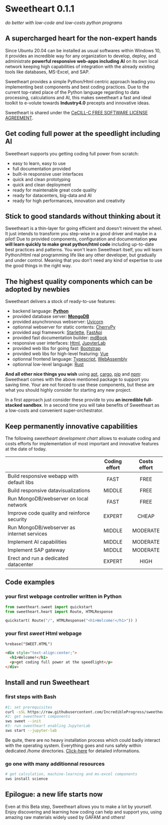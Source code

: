 # Sweetheart **0.1.1**
*do better with low-code and low-costs python programs*

## A supercharged heart for the non-expert hands

Since Ubuntu 20.04 can be installed as usual softwares within Windows 10, it provides an incredible way for any organization to develop, deploy, and administrate **powerful responsive web-apps including AI** on its own local network keeping high capabilities of integration with the already existing tools like databases, MS-Excel, and SAP.

Sweetheart provides a simple Python/Html centric approach leading you implementing best components and best coding practices. Due to the current top-rated place of the Python language regarding to data processing, calculations and AI, this makes sweetheart a fast and ideal toolkit to e-volute towards **Industry4.0** precepts and innovative ideas.

Sweetheart is shared under the [CeCILL-C FREE SOFTWARE LICENSE AGREEMENT](https://github.com/IncredibleProgress/sweetheart.py/blob/master/LICENSE).

## Get coding full power at the speedlight including AI

Sweetheart supports you getting coding full power from scratch:

- easy to learn, easy to use
- full documentation provided
- built-in responsive user interfaces
- quick and clean prototyping
- quick and clean deployment
- ready for maintenable great code quality
- ready for datacenters, big-data and AI
- ready for high performances, innovation and creativity

## Stick to good standards without thinking about it

Sweetheart is a thin-layer for going efficient and doesn't reinvent the wheel. It just intends to transform you step-wise in a good driver and maybe in a pilot! Due to provided components, configuration and documentation **you will learn quickly to make great python/html code** including up-to-date best practices and patterns. You won't learn Sweetheart itself, you will learn Python/Html real programming life like any other developer, but gradually and under control. Meaning that you don't need any kind of expertise to use the good things in the right way.

## The highest quality components which can be adopted by newbies

Sweetheart delivers a stock of ready-to-use features:

- backend language: [**Python**](https://www.python.org/)
- provided database server: [**MongoDB**](https://www.mongodb.com/)
- provided asynchronous webserver: [Uvicorn](https://www.uvicorn.org/)
- optionnal webserver for static contents: [CherryPy](https://cherrypy.org/)
- provided asgi framework: [Starlette](https://www.starlette.io/), [FastApi](https://fastapi.tiangolo.com/)
- provided fast documentation builder: [mdBook](https://rust-lang.github.io/mdBook/index.html)
- responsive user interfaces: [Html](https://www.w3schools.com/), [JupyterLab](https://jupyter.org/)
- provided web libs for going fast: [Bootstrap](https://getbootstrap.com/)
- provided web libs for high-level featuring: [Vue](https://vuejs.org/)
- optionnal frontend language: [Typescript](https://www.typescriptlang.org/), [WebAssembly](https://www.assemblyscript.org/)
- optionnal low-level language: [Rust](https://www.rust-lang.org/)

**And all other nice things you wish** using [apt](https://en.wikipedia.org/wiki/APT_(software)), [cargo](https://doc.rust-lang.org/cargo/), [pip](https://pip.pypa.io/en/stable/) and [npm](https://docs.npmjs.com/about-npm/): Sweetheart comes with the above mentioned package to support you saving time. Your are not forced to use these components, but these are what you should highly consider for starting any new project.

In a first approach just consider these provide to you **an incredible full-stacked sandbox**. In a second time you will take benefits of Sweetheart as a low-costs and convenient super-orchestrator.

## Keep permanently innovative capabilities

The following *sweetheart development chart* allows to evaluate coding and costs efforts for implementation of most important and innovative features at the date of today.

|                                              | Coding effort | Costs effort |
| :------------------------------------------- | :-----------: | :----------: |
| Build responsive webapp with default libs    | FAST          | FREE         |
| Build responsive datavisualizations          | MIDDLE        | FREE         |
| Run MongoDB/webserver on local network       | FAST          | FREE         |
| Improve code quality and reinforce security  | EXPERT        | CHEAP        |
| Run MongoDB/webserver as internet services   | MIDDLE        | MODERATE     |
| Implement AI capabilities                    | MIDDLE        | MODERATE     |
| Implement SAP gateway                        | MIDDLE        | MODERATE     |
| Erect and run a dedicated datacenter         | EXPERT        | HIGH         |

## Code examples

### your first webpage controller written in Python

``` python
from sweetheart.sweet import quickstart
from sweetheart.heart import Route, HTMLResponse

quickstart( Route("/", HTMLResponse("<h1>Welcome!</h1>")) )
```

### your first *sweet* Html webpage

``` html
%rebase("SWEET.HTML")

<div style="text-align:center;">
  <h1>Welcome!</h1>
  <p>get coding full power at the speedlight</p>
</div>
```

## Install and run Sweetheart

### first steps with Bash

``` bash
#1: set prerequisites
curl -sSL https://raw.githubusercontent.com/IncredibleProgress/sweetheart.py/master/get-sweetheart.py | python3 -
#2: get sweetheart components
sws sweet --init
#3: run sweetheart enabling JupyterLab 
sws start --jupyter-lab
```

Be quite, there are no heavy installation process which could badly interact with the operating system. Everything goes and runs safely within dedicated */home* directories. [Click-here]() for detailed informations.

### go one with many additionnal resources

``` bash
# get calculation, machine-learning and ms-excel components
sws install science
```

## Epilogue: a new life starts now

Even at this Beta step, Sweetheart allows you to make a lot by yourself. Enjoy discovering and learning how coding can help and support you, using amazing raw materials widely used by GAFAM and others!
